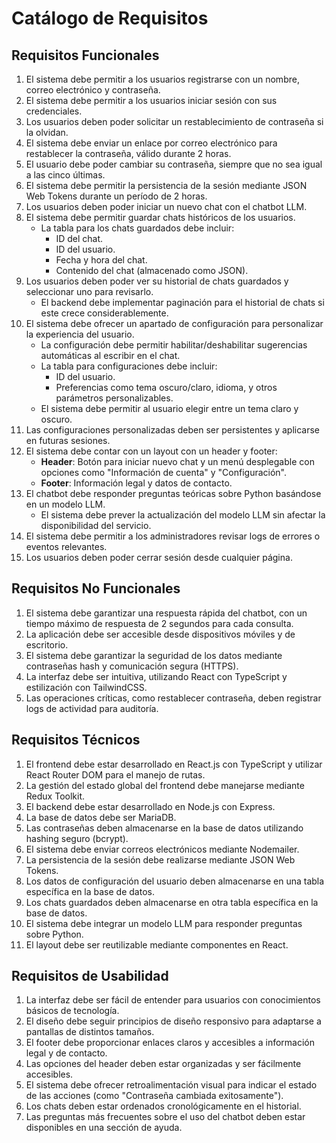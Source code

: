 # Catálogo de Requisitos

## Requisitos Funcionales
1. El sistema debe permitir a los usuarios registrarse con un nombre, correo electrónico y contraseña.
2. El sistema debe permitir a los usuarios iniciar sesión con sus credenciales.
3. Los usuarios deben poder solicitar un restablecimiento de contraseña si la olvidan.
4. El sistema debe enviar un enlace por correo electrónico para restablecer la contraseña, válido durante 2 horas.
5. El usuario debe poder cambiar su contraseña, siempre que no sea igual a las cinco últimas.
6. El sistema debe permitir la persistencia de la sesión mediante JSON Web Tokens durante un período de 2 horas.
7. Los usuarios deben poder iniciar un nuevo chat con el chatbot LLM.
8. El sistema debe permitir guardar chats históricos de los usuarios.
    - La tabla para los chats guardados debe incluir:
        - ID del chat.
        - ID del usuario.
        - Fecha y hora del chat.
        - Contenido del chat (almacenado como JSON).
9. Los usuarios deben poder ver su historial de chats guardados y seleccionar uno para revisarlo.
    - El backend debe implementar paginación para el historial de chats si este crece considerablemente.
10. El sistema debe ofrecer un apartado de configuración para personalizar la experiencia del usuario.
    - La configuración debe permitir habilitar/deshabilitar sugerencias automáticas al escribir en el chat.
    - La tabla para configuraciones debe incluir:
        - ID del usuario.
        - Preferencias como tema oscuro/claro, idioma, y otros parámetros personalizables.
    - El sistema debe permitir al usuario elegir entre un tema claro y oscuro.
11. Las configuraciones personalizadas deben ser persistentes y aplicarse en futuras sesiones.
12. El sistema debe contar con un layout con un header y footer:
    - **Header**: Botón para iniciar nuevo chat y un menú desplegable con opciones como "Información de cuenta" y "Configuración".
    - **Footer**: Información legal y datos de contacto.
13. El chatbot debe responder preguntas teóricas sobre Python basándose en un modelo LLM.
    - El sistema debe prever la actualización del modelo LLM sin afectar la disponibilidad del servicio.
14. El sistema debe permitir a los administradores revisar logs de errores o eventos relevantes.
15. Los usuarios deben poder cerrar sesión desde cualquier página.

## Requisitos No Funcionales
1. El sistema debe garantizar una respuesta rápida del chatbot, con un tiempo máximo de respuesta de 2 segundos para cada consulta.
2. La aplicación debe ser accesible desde dispositivos móviles y de escritorio.
3. El sistema debe garantizar la seguridad de los datos mediante contraseñas hash y comunicación segura (HTTPS).
4. La interfaz debe ser intuitiva, utilizando React con TypeScript y estilización con TailwindCSS.
5. Las operaciones críticas, como restablecer contraseña, deben registrar logs de actividad para auditoría.

## Requisitos Técnicos
1. El frontend debe estar desarrollado en React.js con TypeScript y utilizar React Router DOM para el manejo de rutas.
2. La gestión del estado global del frontend debe manejarse mediante Redux Toolkit.
3. El backend debe estar desarrollado en Node.js con Express.
4. La base de datos debe ser MariaDB.
5. Las contraseñas deben almacenarse en la base de datos utilizando hashing seguro (bcrypt).
6. El sistema debe enviar correos electrónicos mediante Nodemailer.
7. La persistencia de la sesión debe realizarse mediante JSON Web Tokens.
8. Los datos de configuración del usuario deben almacenarse en una tabla específica en la base de datos.
9. Los chats guardados deben almacenarse en otra tabla específica en la base de datos.
10. El sistema debe integrar un modelo LLM para responder preguntas sobre Python.
11. El layout debe ser reutilizable mediante componentes en React.

## Requisitos de Usabilidad
1. La interfaz debe ser fácil de entender para usuarios con conocimientos básicos de tecnología.
2. El diseño debe seguir principios de diseño responsivo para adaptarse a pantallas de distintos tamaños.
3. El footer debe proporcionar enlaces claros y accesibles a información legal y de contacto.
4. Las opciones del header deben estar organizadas y ser fácilmente accesibles.
5. El sistema debe ofrecer retroalimentación visual para indicar el estado de las acciones (como "Contraseña cambiada exitosamente").
6. Los chats deben estar ordenados cronológicamente en el historial.
7. Las preguntas más frecuentes sobre el uso del chatbot deben estar disponibles en una sección de ayuda.
